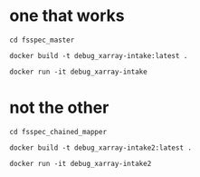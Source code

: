 
# one that works

```
cd fsspec_master

docker build -t debug_xarray-intake:latest .

docker run -it debug_xarray-intake
```

# not the other
```
cd fsspec_chained_mapper

docker build -t debug_xarray-intake2:latest .

docker run -it debug_xarray-intake2
```
